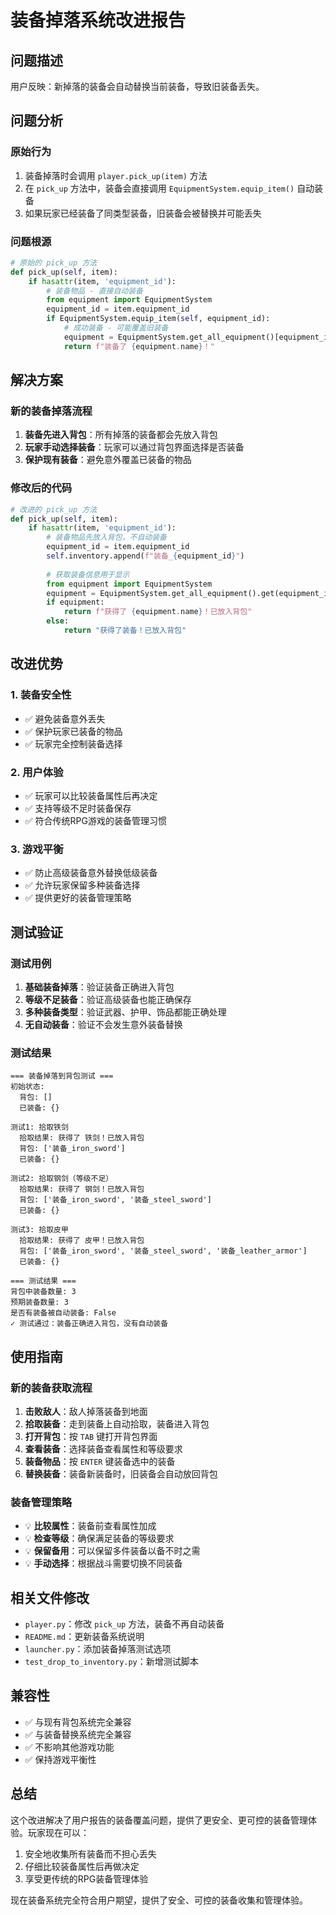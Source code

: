 # 装备掉落系统改进报告

## 问题描述
用户反映：新掉落的装备会自动替换当前装备，导致旧装备丢失。

## 问题分析
### 原始行为
1. 装备掉落时会调用 `player.pick_up(item)` 方法
2. 在 `pick_up` 方法中，装备会直接调用 `EquipmentSystem.equip_item()` 自动装备
3. 如果玩家已经装备了同类型装备，旧装备会被替换并可能丢失

### 问题根源
```python
# 原始的 pick_up 方法
def pick_up(self, item):
    if hasattr(item, 'equipment_id'):
        # 装备物品 - 直接自动装备
        from equipment import EquipmentSystem
        equipment_id = item.equipment_id
        if EquipmentSystem.equip_item(self, equipment_id):
            # 成功装备 - 可能覆盖旧装备
            equipment = EquipmentSystem.get_all_equipment()[equipment_id]
            return f"装备了 {equipment.name}！"
```

## 解决方案
### 新的装备掉落流程
1. **装备先进入背包**：所有掉落的装备都会先放入背包
2. **玩家手动选择装备**：玩家可以通过背包界面选择是否装备
3. **保护现有装备**：避免意外覆盖已装备的物品

### 修改后的代码
```python
# 改进的 pick_up 方法
def pick_up(self, item):
    if hasattr(item, 'equipment_id'):
        # 装备物品先放入背包，不自动装备
        equipment_id = item.equipment_id
        self.inventory.append(f"装备_{equipment_id}")
        
        # 获取装备信息用于显示
        from equipment import EquipmentSystem
        equipment = EquipmentSystem.get_all_equipment().get(equipment_id)
        if equipment:
            return f"获得了 {equipment.name}！已放入背包"
        else:
            return "获得了装备！已放入背包"
```

## 改进优势
### 1. 装备安全性
- ✅ 避免装备意外丢失
- ✅ 保护玩家已装备的物品
- ✅ 玩家完全控制装备选择

### 2. 用户体验
- ✅ 玩家可以比较装备属性后再决定
- ✅ 支持等级不足时装备保存
- ✅ 符合传统RPG游戏的装备管理习惯

### 3. 游戏平衡
- ✅ 防止高级装备意外替换低级装备
- ✅ 允许玩家保留多种装备选择
- ✅ 提供更好的装备管理策略

## 测试验证
### 测试用例
1. **基础装备掉落**：验证装备正确进入背包
2. **等级不足装备**：验证高级装备也能正确保存
3. **多种装备类型**：验证武器、护甲、饰品都能正确处理
4. **无自动装备**：验证不会发生意外装备替换

### 测试结果
```
=== 装备掉落到背包测试 ===
初始状态:
  背包: []
  已装备: {}

测试1: 拾取铁剑
  拾取结果: 获得了 铁剑！已放入背包
  背包: ['装备_iron_sword']
  已装备: {}

测试2: 拾取钢剑（等级不足）
  拾取结果: 获得了 钢剑！已放入背包
  背包: ['装备_iron_sword', '装备_steel_sword']
  已装备: {}

测试3: 拾取皮甲
  拾取结果: 获得了 皮甲！已放入背包
  背包: ['装备_iron_sword', '装备_steel_sword', '装备_leather_armor']
  已装备: {}

=== 测试结果 ===
背包中装备数量: 3
预期装备数量: 3
是否有装备被自动装备: False
✓ 测试通过：装备正确进入背包，没有自动装备
```

## 使用指南
### 新的装备获取流程
1. **击败敌人**：敌人掉落装备到地面
2. **拾取装备**：走到装备上自动拾取，装备进入背包
3. **打开背包**：按 `TAB` 键打开背包界面
4. **查看装备**：选择装备查看属性和等级要求
5. **装备物品**：按 `ENTER` 键装备选中的装备
6. **替换装备**：装备新装备时，旧装备会自动放回背包

### 装备管理策略
- 💡 **比较属性**：装备前查看属性加成
- 💡 **检查等级**：确保满足装备的等级要求
- 💡 **保留备用**：可以保留多件装备以备不时之需
- 💡 **手动选择**：根据战斗需要切换不同装备

## 相关文件修改
- `player.py`：修改 `pick_up` 方法，装备不再自动装备
- `README.md`：更新装备系统说明
- `launcher.py`：添加装备掉落测试选项
- `test_drop_to_inventory.py`：新增测试脚本

## 兼容性
- ✅ 与现有背包系统完全兼容
- ✅ 与装备替换系统完全兼容
- ✅ 不影响其他游戏功能
- ✅ 保持游戏平衡性

## 总结
这个改进解决了用户报告的装备覆盖问题，提供了更安全、更可控的装备管理体验。玩家现在可以：
1. 安全地收集所有装备而不担心丢失
2. 仔细比较装备属性后再做决定
3. 享受更传统的RPG装备管理体验

现在装备系统完全符合用户期望，提供了安全、可控的装备收集和管理体验。
